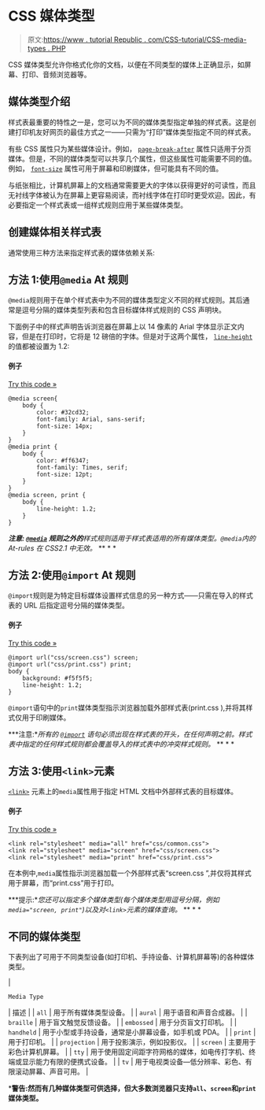 # CSS 媒体类型

> 原文:[https://www . tutorial Republic . com/CSS-tutorial/CSS-media-types . PHP](https://www.tutorialrepublic.com/css-tutorial/css-media-types.php)

CSS 媒体类型允许你格式化你的文档，以便在不同类型的媒体上正确显示，如屏幕、打印、音频浏览器等。

## 媒体类型介绍

样式表最重要的特性之一是，您可以为不同的媒体类型指定单独的样式表。这是创建打印机友好网页的最佳方式之一——只需为“打印”媒体类型指定不同的样式表。

有些 CSS 属性只为某些媒体设计。例如， [`page-break-after`](../css-reference/css-page-break-after-property.php) 属性只适用于分页媒体。但是，不同的媒体类型可以共享几个属性，但这些属性可能需要不同的值。例如， [`font-size`](../css-reference/css-font-size-property.php) 属性可用于屏幕和印刷媒体，但可能具有不同的值。

与纸张相比，计算机屏幕上的文档通常需要更大的字体以获得更好的可读性，而且无衬线字体被认为在屏幕上更容易阅读，而衬线字体在打印时更受欢迎。因此，有必要指定一个样式表或一组样式规则应用于某些媒体类型。

## 创建媒体相关样式表

通常使用三种方法来指定样式表的媒体依赖关系:

## 方法 1:使用`@media` At 规则

`@media`规则用于在单个样式表中为不同的媒体类型定义不同的样式规则。其后通常是逗号分隔的媒体类型列表和包含目标媒体样式规则的 CSS 声明块。

下面例子中的样式声明告诉浏览器在屏幕上以 14 像素的 Arial 字体显示正文内容，但是在打印时，它将是 12 磅倍的字体。但是对于这两个属性， [`line-height`](../css-reference/css-line-height-property.php) 的值都被设置为 1.2:

#### 例子

[Try this code »](../codelab.php?topic=css&file=media-types-01 "Try this code using online Editor")

```
@media screen{
    body {
        color: #32cd32;
        font-family: Arial, sans-serif;
        font-size: 14px;
    }
}
@media print {
    body {
        color: #ff6347;
        font-family: Times, serif;
        font-size: 12pt;
    }
}
@media screen, print {
    body {
        line-height: 1.2;
    }
}
```

 ***注意: [`@media`](../css-reference/css-media-rule.php) 规则之外的**样式规则适用于样式表适用的所有媒体类型。`@media`内的 At-rules 在 CSS2.1 中无效。*  ** * *

## 方法 2:使用`@import` At 规则

`@import`规则是为特定目标媒体设置样式信息的另一种方式——只需在导入的样式表的 URL 后指定逗号分隔的媒体类型。

#### 例子

[Try this code »](../codelab.php?topic=css&file=media-types-02 "Try this code using online Editor")

```
@import url("css/screen.css") screen;
@import url("css/print.css") print;
body {
    background: #f5f5f5;
    line-height: 1.2;
}
```

`@import`语句中的`print`媒体类型指示浏览器加载外部样式表(print.css ),并将其样式仅用于印刷媒体。

 ***注意:**所有的 [`@import`](../css-reference/css-import-rule.php) 语句必须出现在样式表的开头，在任何声明之前。样式表中指定的任何样式规则都会覆盖导入的样式表中的冲突样式规则。*  ** * *

## 方法 3:使用`<link>`元素

[`<link>`](../html-reference/html-link-tag.php) 元素上的`media`属性用于指定 HTML 文档中外部样式表的目标媒体。

#### 例子

[Try this code »](../codelab.php?topic=css&file=media-types-03 "Try this code using online Editor")

```
<link rel="stylesheet" media="all" href="css/common.css">
<link rel="stylesheet" media="screen" href="css/screen.css">
<link rel="stylesheet" media="print" href="css/print.css">
```

在本例中,`media`属性指示浏览器加载一个外部样式表“screen.css ”,并仅将其样式用于屏幕，而“print.css”用于打印。

 ***提示:**您还可以指定多个媒体类型(每个媒体类型用逗号分隔，例如`media="screen, print"`)以及对`<link>`元素的媒体查询。*  ** * *

## 不同的媒体类型

下表列出了可用于不同类型设备(如打印机、手持设备、计算机屏幕等)的各种媒体类型。

| 

```
Media Type      
```

 | 描述 |
| `all` | 用于所有媒体类型设备。 |
| `aural` | 用于语音和声音合成器。 |
| `braille` | 用于盲文触觉反馈设备。 |
| `embossed` | 用于分页盲文打印机。 |
| `handheld` | 用于小型或手持设备，通常是小屏幕设备，如手机或 PDA。 |
| `print` | 用于打印机。 |
| `projection` | 用于投影演示，例如投影仪。 |
| `screen` | 主要用于彩色计算机屏幕。 |
| `tty` | 用于使用固定间距字符网格的媒体，如电传打字机、终端或显示能力有限的便携式设备。 |
| `tv` | 用于电视类设备—低分辨率、彩色、有限滚动屏幕、声音可用。 |

 ***警告:**然而有几种媒体类型可供选择，但大多数浏览器只支持`all`、`screen`和`print`媒体类型。****